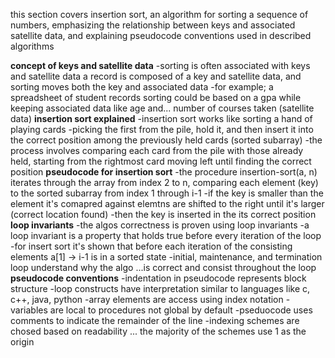 this section covers insertion sort, an algorithm for sorting a sequence of numbers, emphasizing the relationship between keys and associated satellite data, and explaining pseudocode conventions used in described algorithms

**concept of keys and satellite data**
	-sorting is often associated with keys and satellite data
	a record is composed of a key and satellite data, and sorting moves
		both the key and associated data
	-for example; a spreadsheet of student records
		sorting could be based on a gpa
			while keeping associated data like age and...
				number of courses taken (satellite data)
**insertion sort explained**
	-insertion sort works like sorting a hand of playing cards
	-picking the first from the pile, hold it, and then insert it into the correct
		position among the previously held cards (sorted subarray)
	-the process involves comparing each card from the pile with those
		already held, starting from the rightmost card
			moving left until finding the correct position
**pseudocode for insertion sort**
	-the procedure insertion-sort(a, n) iterates through the array from index 2 to n,
		comparing each element (key) to the sorted subarray from index 1 through i-1
	-if the key is smaller than the element it's comapred against
		elemtns are shifted to the right until it's larger (correct location found)
	-then the key is inserted in the its correct position
**loop invariants**
	-the algos correctness is proven using loop invariants
	-a loop invariant is a property that holds true before every iteration of the loop
	-for insert sort it's shown that before each iteration of the consisting elements
		a[1] -> i-1 is in a sorted state
	-initial, maintenance, and termination loop understand why the algo
		...is correct and consist throughout the loop
**pseudocode conventions**
	-indentation in pseudocode represents block structure
	-loop constructs have interpretation similar to languages like c, c++, java, python
	-array elements are access using index notation
	-variables are local to procedures not global by default
	-pseduocode uses comments to indicate the remainder of the line
	-indexing schemes are chosed based on readability
		... the majority of the schemes use 1 as the origin